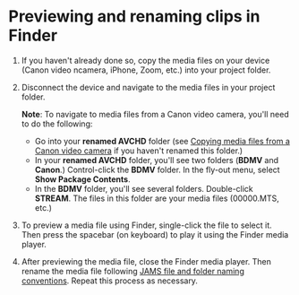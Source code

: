 # Previewing and renaming clips in Finder

1. If you haven't already done so, copy the media files on your device (Canon video ncamera, iPhone, Zoom, etc.) into your project folder.&#x20;
2.  Disconnect the device and navigate to the media files in your project folder.

    **Note**: To navigate to media files from a Canon video camera, you'll need to do the following:

    * Go into your **renamed AVCHD** folder (see [Copying media files from a Canon video camera](adding-media-from-a-video-camera.md) if you haven't renamed this folder.)
    * In your **renamed AVCHD** folder, you'll see two folders (**BDMV** and **Canon**.) Control-click the **BDMV** folder. In the fly-out menu, select **Show Package Contents**.
    * In the **BDMV** folder, you'll see several folders. Double-click **STREAM**. The files  in this folder are your media files (00000.MTS, etc.)
3. To preview a media file using Finder, single-click the file to select it. Then press the spacebar (on keyboard) to play it using the Finder media player.
4. After previewing the media file, close the Finder media player. Then rename the media file following [JAMS file and folder naming conventions](https://jjloomis.gitbooks.io/file-and-folder-management/content/file-and-folder-naming-conventions.html). Repeat this process as necessary.
